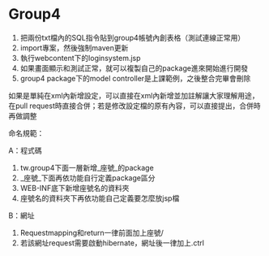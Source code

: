 # Group4

1. 把兩份txt檔內的SQL指令貼到group4帳號內創表格（測試連線正常用）
2. import專案，然後強制maven更新
3. 執行webcontent下的loginsystem.jsp
4. 如果畫面顯示和測試正常，就可以複製自己的package進來開始進行開發
5. group4 package下的model controller是上課範例，之後整合完畢會刪除

如果是單純在xml內新增設定，可以直接在xml內新增並加註解讓大家理解用途，在pull request時直接合併；若是修改設定檔的原有內容，可以直接提出，合併時再做調整

命名規範：

A：程式碼
1. tw.group4下面一層新增_座號_的package
2. _座號_下面再依功能自行定義package區分
3. WEB-INF底下新增座號名的資料夾
4. 座號名的資料夾下再依功能自己定義要怎麼放jsp檔

B：網址
1. Requestmapping和return一律前面加上座號/
2. 若該網址request需要啟動hibernate，網址後一律加上.ctrl
